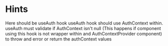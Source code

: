 # Hints

Here should be useAuth hook
useAuth hook should use AuthContext within. 
useAuth must validate if AuthContext isn't null (This happens if component using this hook is not wrapper within and AuthContextProvider component) to throw and error or return the authContext values
